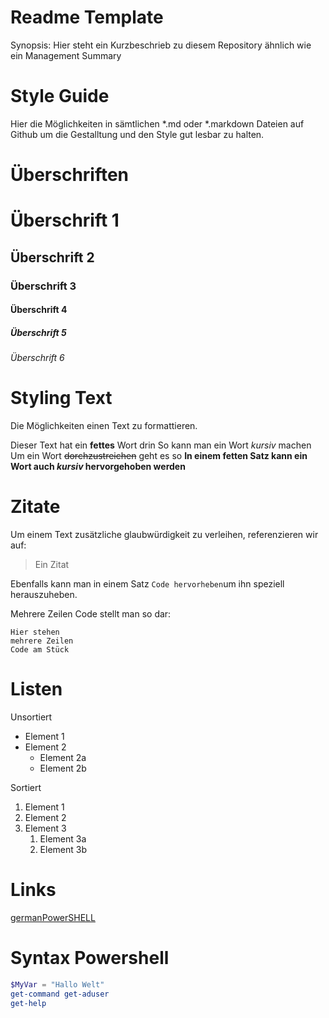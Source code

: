 # Readme Template

Synopsis: Hier steht ein Kurzbeschrieb zu diesem Repository ähnlich wie ein Management Summary



# Style Guide

Hier die Möglichkeiten in sämtlichen *.md oder *.markdown Dateien auf Github um die Gestalltung und den Style gut lesbar zu halten. 

# Überschriften
# Überschrift 1
## Überschrift 2
### Überschrift 3
#### Überschrift 4
##### Überschrift 5
###### Überschrift 6

# Styling Text

Die Möglichkeiten einen Text zu formattieren.

Dieser Text hat ein **fettes** Wort drin
So kann man ein Wort *kursiv* machen
Um ein Wort ~~dorchzustreichen~~ geht es so
**In einem fetten Satz kann ein Wort auch  _kursiv_ hervorgehoben werden**

# Zitate
Um einem Text zusätzliche glaubwürdigkeit zu verleihen, referenzieren wir auf:
> Ein Zitat

Ebenfalls kann man in einem Satz `Code hervorheben`um ihn speziell herauszuheben.

Mehrere Zeilen Code stellt man so dar:
```
Hier stehen
mehrere Zeilen
Code am Stück
```

# Listen
Unsortiert
* Element 1
* Element 2
  * Element 2a
  * Element 2b

Sortiert
1. Element 1
1. Element 2
1. Element 3
   1. Element 3a
   1. Element 3b
   
 # Links
 [germanPowerSHELL](http://germanpowershell.com)
 
 # Syntax Powershell
 ```powershell
$MyVar = "Hallo Welt"
get-command get-aduser
get-help
```
